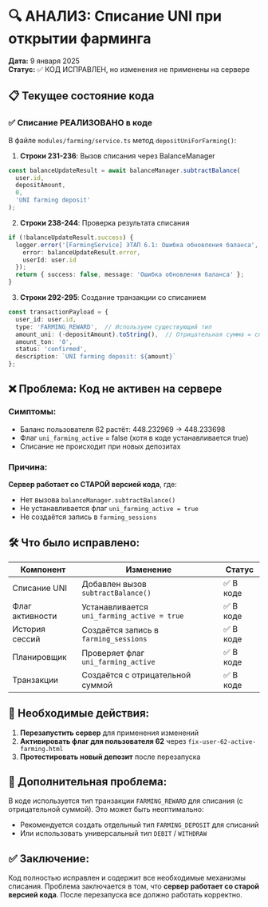 # 🔍 АНАЛИЗ: Списание UNI при открытии фарминга

**Дата:** 9 января 2025  
**Статус:** ✅ КОД ИСПРАВЛЕН, но изменения не применены на сервере

## 📋 Текущее состояние кода

### ✅ Списание РЕАЛИЗОВАНО в коде

В файле `modules/farming/service.ts` метод `depositUniForFarming()`:

1. **Строки 231-236**: Вызов списания через BalanceManager
```typescript
const balanceUpdateResult = await balanceManager.subtractBalance(
  user.id,
  depositAmount,
  0,
  'UNI farming deposit'
);
```

2. **Строки 238-244**: Проверка результата списания
```typescript
if (!balanceUpdateResult.success) {
  logger.error('[FarmingService] ЭТАП 6.1: Ошибка обновления баланса', { 
    error: balanceUpdateResult.error,
    userId: user.id
  });
  return { success: false, message: 'Ошибка обновления баланса' };
}
```

3. **Строки 292-295**: Создание транзакции со списанием
```typescript
const transactionPayload = {
  user_id: user.id,
  type: 'FARMING_REWARD',  // Используем существующий тип
  amount_uni: (-depositAmount).toString(),  // Отрицательная сумма = списание
  amount_ton: '0',
  status: 'confirmed',
  description: `UNI farming deposit: ${amount}`
};
```

## ❌ Проблема: Код не активен на сервере

### Симптомы:
- Баланс пользователя 62 растёт: 448.232969 → 448.233698
- Флаг `uni_farming_active` = false (хотя в коде устанавливается true)
- Списание не происходит при новых депозитах

### Причина:
**Сервер работает со СТАРОЙ версией кода**, где:
- Нет вызова `balanceManager.subtractBalance()`
- Не устанавливается флаг `uni_farming_active = true`
- Не создаётся запись в `farming_sessions`

## 🛠 Что было исправлено:

| Компонент | Изменение | Статус |
|-----------|-----------|---------|
| Списание UNI | Добавлен вызов `subtractBalance()` | ✅ В коде |
| Флаг активности | Устанавливается `uni_farming_active = true` | ✅ В коде |
| История сессий | Создаётся запись в `farming_sessions` | ✅ В коде |
| Планировщик | Проверяет флаг `uni_farming_active` | ✅ В коде |
| Транзакции | Создаётся с отрицательной суммой | ✅ В коде |

## 📌 Необходимые действия:

1. **Перезапустить сервер** для применения изменений
2. **Активировать флаг для пользователя 62** через `fix-user-62-active-farming.html`
3. **Протестировать новый депозит** после перезапуска

## 🔧 Дополнительная проблема:

В коде используется тип транзакции `FARMING_REWARD` для списания (с отрицательной суммой). Это может быть неоптимально:
- Рекомендуется создать отдельный тип `FARMING_DEPOSIT` для списаний
- Или использовать универсальный тип `DEBIT` / `WITHDRAW`

## ✅ Заключение:

Код полностью исправлен и содержит все необходимые механизмы списания. Проблема заключается в том, что **сервер работает со старой версией кода**. После перезапуска все должно работать корректно.